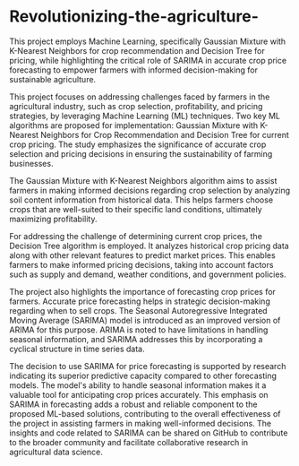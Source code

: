 # Revolutionizing-the-agriculture-
This project employs Machine Learning, specifically Gaussian Mixture with K-Nearest Neighbors for crop recommendation and Decision Tree for pricing, while highlighting the critical role of SARIMA in accurate crop price forecasting to empower farmers with informed decision-making for sustainable agriculture.


This project focuses on addressing challenges faced by farmers in the agricultural industry, such as crop selection, profitability, and pricing strategies, by leveraging Machine Learning (ML) techniques. Two key ML algorithms are proposed for implementation: Gaussian Mixture with K-Nearest Neighbors for Crop Recommendation and Decision Tree for current crop pricing. The study emphasizes the significance of accurate crop selection and pricing decisions in ensuring the sustainability of farming businesses.

The Gaussian Mixture with K-Nearest Neighbors algorithm aims to assist farmers in making informed decisions regarding crop selection by analyzing soil content information from historical data. This helps farmers choose crops that are well-suited to their specific land conditions, ultimately maximizing profitability.

For addressing the challenge of determining current crop prices, the Decision Tree algorithm is employed. It analyzes historical crop pricing data along with other relevant features to predict market prices. This enables farmers to make informed pricing decisions, taking into account factors such as supply and demand, weather conditions, and government policies.

The project also highlights the importance of forecasting crop prices for farmers. Accurate price forecasting helps in strategic decision-making regarding when to sell crops. The Seasonal Autoregressive Integrated Moving Average (SARIMA) model is introduced as an improved version of ARIMA for this purpose. ARIMA is noted to have limitations in handling seasonal information, and SARIMA addresses this by incorporating a cyclical structure in time series data.

The decision to use SARIMA for price forecasting is supported by research indicating its superior predictive capacity compared to other forecasting models. The model's ability to handle seasonal information makes it a valuable tool for anticipating crop prices accurately. This emphasis on SARIMA in forecasting adds a robust and reliable component to the proposed ML-based solutions, contributing to the overall effectiveness of the project in assisting farmers in making well-informed decisions. The insights and code related to SARIMA can be shared on GitHub to contribute to the broader community and facilitate collaborative research in agricultural data science.
